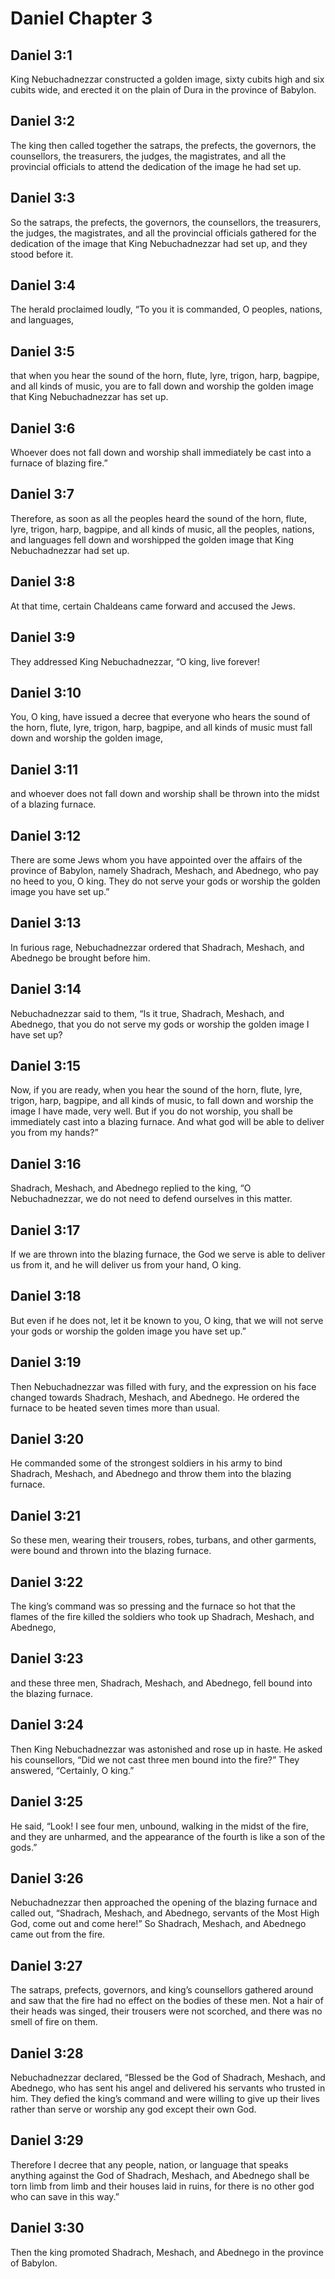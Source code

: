 # Daniel Chapter 3

## Daniel 3:1
King Nebuchadnezzar constructed a golden image, sixty cubits high and six cubits wide, and erected it on the plain of Dura in the province of Babylon.

## Daniel 3:2
The king then called together the satraps, the prefects, the governors, the counsellors, the treasurers, the judges, the magistrates, and all the provincial officials to attend the dedication of the image he had set up.

## Daniel 3:3
So the satraps, the prefects, the governors, the counsellors, the treasurers, the judges, the magistrates, and all the provincial officials gathered for the dedication of the image that King Nebuchadnezzar had set up, and they stood before it.

## Daniel 3:4
The herald proclaimed loudly, “To you it is commanded, O peoples, nations, and languages,

## Daniel 3:5
that when you hear the sound of the horn, flute, lyre, trigon, harp, bagpipe, and all kinds of music, you are to fall down and worship the golden image that King Nebuchadnezzar has set up.

## Daniel 3:6
Whoever does not fall down and worship shall immediately be cast into a furnace of blazing fire.”

## Daniel 3:7
Therefore, as soon as all the peoples heard the sound of the horn, flute, lyre, trigon, harp, bagpipe, and all kinds of music, all the peoples, nations, and languages fell down and worshipped the golden image that King Nebuchadnezzar had set up.

## Daniel 3:8
At that time, certain Chaldeans came forward and accused the Jews.

## Daniel 3:9
They addressed King Nebuchadnezzar, “O king, live forever!

## Daniel 3:10
You, O king, have issued a decree that everyone who hears the sound of the horn, flute, lyre, trigon, harp, bagpipe, and all kinds of music must fall down and worship the golden image,

## Daniel 3:11
and whoever does not fall down and worship shall be thrown into the midst of a blazing furnace.

## Daniel 3:12
There are some Jews whom you have appointed over the affairs of the province of Babylon, namely Shadrach, Meshach, and Abednego, who pay no heed to you, O king. They do not serve your gods or worship the golden image you have set up.”

## Daniel 3:13
In furious rage, Nebuchadnezzar ordered that Shadrach, Meshach, and Abednego be brought before him.

## Daniel 3:14
Nebuchadnezzar said to them, “Is it true, Shadrach, Meshach, and Abednego, that you do not serve my gods or worship the golden image I have set up?

## Daniel 3:15
Now, if you are ready, when you hear the sound of the horn, flute, lyre, trigon, harp, bagpipe, and all kinds of music, to fall down and worship the image I have made, very well. But if you do not worship, you shall be immediately cast into a blazing furnace. And what god will be able to deliver you from my hands?”

## Daniel 3:16
Shadrach, Meshach, and Abednego replied to the king, “O Nebuchadnezzar, we do not need to defend ourselves in this matter.

## Daniel 3:17
If we are thrown into the blazing furnace, the God we serve is able to deliver us from it, and he will deliver us from your hand, O king.

## Daniel 3:18
But even if he does not, let it be known to you, O king, that we will not serve your gods or worship the golden image you have set up.”

## Daniel 3:19
Then Nebuchadnezzar was filled with fury, and the expression on his face changed towards Shadrach, Meshach, and Abednego. He ordered the furnace to be heated seven times more than usual.

## Daniel 3:20
He commanded some of the strongest soldiers in his army to bind Shadrach, Meshach, and Abednego and throw them into the blazing furnace.

## Daniel 3:21
So these men, wearing their trousers, robes, turbans, and other garments, were bound and thrown into the blazing furnace.

## Daniel 3:22
The king’s command was so pressing and the furnace so hot that the flames of the fire killed the soldiers who took up Shadrach, Meshach, and Abednego,

## Daniel 3:23
and these three men, Shadrach, Meshach, and Abednego, fell bound into the blazing furnace.

## Daniel 3:24
Then King Nebuchadnezzar was astonished and rose up in haste. He asked his counsellors, “Did we not cast three men bound into the fire?” They answered, “Certainly, O king.”

## Daniel 3:25
He said, “Look! I see four men, unbound, walking in the midst of the fire, and they are unharmed, and the appearance of the fourth is like a son of the gods.”

## Daniel 3:26
Nebuchadnezzar then approached the opening of the blazing furnace and called out, “Shadrach, Meshach, and Abednego, servants of the Most High God, come out and come here!” So Shadrach, Meshach, and Abednego came out from the fire.

## Daniel 3:27
The satraps, prefects, governors, and king’s counsellors gathered around and saw that the fire had no effect on the bodies of these men. Not a hair of their heads was singed, their trousers were not scorched, and there was no smell of fire on them.

## Daniel 3:28
Nebuchadnezzar declared, “Blessed be the God of Shadrach, Meshach, and Abednego, who has sent his angel and delivered his servants who trusted in him. They defied the king’s command and were willing to give up their lives rather than serve or worship any god except their own God.

## Daniel 3:29
Therefore I decree that any people, nation, or language that speaks anything against the God of Shadrach, Meshach, and Abednego shall be torn limb from limb and their houses laid in ruins, for there is no other god who can save in this way.”

## Daniel 3:30
Then the king promoted Shadrach, Meshach, and Abednego in the province of Babylon.
